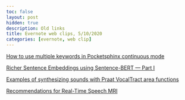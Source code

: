 ```yaml
---
toc: false
layout: post
hidden: true
description: Old links
title: Evernote web clips, 5/10/2020
categories: [evernote, web clip]
---
```


[How to use multiple keywords in Pocketsphinx continuous mode](https://miguelmota.com/bytes/pocketsphinx-continuous-multiple-keywords/)

[Richer Sentence Embeddings using Sentence-BERT — Part I](https://medium.com/genei-technology/richer-sentence-embeddings-using-sentence-bert-part-i-ce1d9e0b1343)

[Examples of synthesizing sounds with Praat VocalTract area functions](https://www.fon.hum.uva.nl/rob/VocalTractExamples/)

[Recommendations for Real-Time Speech MRI](https://www.ncbi.nlm.nih.gov/pmc/articles/PMC5079859/)
